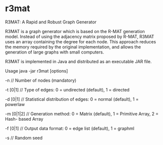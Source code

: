 # r3mat
R3MAT: A Rapid and Robust Graph Generator

R3MAT is a graph generator which is based on the R-MAT generation model.
Instead of using the adjacency matrix proposed by R-MAT, R3MAT uses an array containing the degree for each node. This approach reduces the memory required by the original implementation, and allows the generation of large graphs with small computers.

R3MAT is implemented in Java and distributed as an executable JAR file.

Usage
java -jar r3mat [options]

-n <integer> // Number of nodes (mandatory)

-t [0|1]     // Type of edges: 0 = undirected (default), 1 = directed

-d [0|1]     // Statistical distribution of edges: 0 = normal (default), 1 = powerlaw

-m [0|1|2]   // Generation method: 0 = Matrix (default), 1 = Primitive Array, 2 = Hash-
based Array

-f [0|1]     // Output data format: 0 = edge list (default), 1 = graphml

-s <integer> // Random seed
